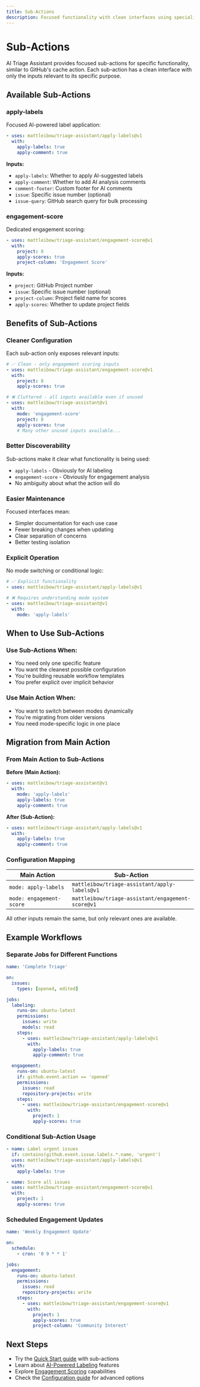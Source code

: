 ```yaml
---
title: Sub-Actions
description: Focused functionality with clean interfaces using specialized sub-actions
---
```


# Sub-Actions

AI Triage Assistant provides focused sub-actions for specific functionality, similar to GitHub's cache action. Each
sub-action has a clean interface with only the inputs relevant to its specific purpose.

## Available Sub-Actions

### apply-labels

Focused AI-powered label application:

```yaml
- uses: mattleibow/triage-assistant/apply-labels@v1
  with:
    apply-labels: true
    apply-comment: true
```

**Inputs:**

- `apply-labels`: Whether to apply AI-suggested labels
- `apply-comment`: Whether to add AI analysis comments
- `comment-footer`: Custom footer for AI comments
- `issue`: Specific issue number (optional)
- `issue-query`: GitHub search query for bulk processing

### engagement-score

Dedicated engagement scoring:

```yaml
- uses: mattleibow/triage-assistant/engagement-score@v1
  with:
    project: 8
    apply-scores: true
    project-column: 'Engagement Score'
```

**Inputs:**

- `project`: GitHub Project number
- `issue`: Specific issue number (optional)
- `project-column`: Project field name for scores
- `apply-scores`: Whether to update project fields

## Benefits of Sub-Actions

### Cleaner Configuration

Each sub-action only exposes relevant inputs:

```yaml
# ✅ Clean - only engagement scoring inputs
- uses: mattleibow/triage-assistant/engagement-score@v1
  with:
    project: 8
    apply-scores: true

# ❌ Cluttered - all inputs available even if unused
- uses: mattleibow/triage-assistant@v1
  with:
    mode: 'engagement-score'
    project: 8
    apply-scores: true
    # Many other unused inputs available...
```

### Better Discoverability

Sub-actions make it clear what functionality is being used:

- `apply-labels` - Obviously for AI labeling
- `engagement-score` - Obviously for engagement analysis
- No ambiguity about what the action will do

### Easier Maintenance

Focused interfaces mean:

- Simpler documentation for each use case
- Fewer breaking changes when updating
- Clear separation of concerns
- Better testing isolation

### Explicit Operation

No mode switching or conditional logic:

```yaml
# ✅ Explicit functionality
- uses: mattleibow/triage-assistant/apply-labels@v1

# ❌ Requires understanding mode system
- uses: mattleibow/triage-assistant@v1
  with:
    mode: 'apply-labels'
```

## When to Use Sub-Actions

### Use Sub-Actions When:

- You need only one specific feature
- You want the cleanest possible configuration
- You're building reusable workflow templates
- You prefer explicit over implicit behavior

### Use Main Action When:

- You want to switch between modes dynamically
- You're migrating from older versions
- You need mode-specific logic in one place

## Migration from Main Action

### From Main Action to Sub-Actions

**Before (Main Action):**

```yaml
- uses: mattleibow/triage-assistant@v1
  with:
    mode: 'apply-labels'
    apply-labels: true
    apply-comment: true
```

**After (Sub-Action):**

```yaml
- uses: mattleibow/triage-assistant/apply-labels@v1
  with:
    apply-labels: true
    apply-comment: true
```

### Configuration Mapping

| Main Action              | Sub-Action                                        |
| ------------------------ | ------------------------------------------------- |
| `mode: apply-labels`     | `mattleibow/triage-assistant/apply-labels@v1`     |
| `mode: engagement-score` | `mattleibow/triage-assistant/engagement-score@v1` |

All other inputs remain the same, but only relevant ones are available.

## Example Workflows

### Separate Jobs for Different Functions

```yaml
name: 'Complete Triage'

on:
  issues:
    types: [opened, edited]

jobs:
  labeling:
    runs-on: ubuntu-latest
    permissions:
      issues: write
      models: read
    steps:
      - uses: mattleibow/triage-assistant/apply-labels@v1
        with:
          apply-labels: true
          apply-comment: true

  engagement:
    runs-on: ubuntu-latest
    if: github.event.action == 'opened'
    permissions:
      issues: read
      repository-projects: write
    steps:
      - uses: mattleibow/triage-assistant/engagement-score@v1
        with:
          project: 1
          apply-scores: true
```

### Conditional Sub-Action Usage

```yaml
- name: Label urgent issues
  if: contains(github.event.issue.labels.*.name, 'urgent')
  uses: mattleibow/triage-assistant/apply-labels@v1
  with:
    apply-labels: true

- name: Score all issues
  uses: mattleibow/triage-assistant/engagement-score@v1
  with:
    project: 1
    apply-scores: true
```

### Scheduled Engagement Updates

```yaml
name: 'Weekly Engagement Update'

on:
  schedule:
    - cron: '0 9 * * 1'

jobs:
  engagement:
    runs-on: ubuntu-latest
    permissions:
      issues: read
      repository-projects: write
    steps:
      - uses: mattleibow/triage-assistant/engagement-score@v1
        with:
          project: 1
          apply-scores: true
          project-column: 'Community Interest'
```

## Next Steps

- Try the [Quick Start guide](../../getting-started/quick-start/) with sub-actions
- Learn about [AI-Powered Labeling](../ai-labeling/) features
- Explore [Engagement Scoring](../engagement-scoring/) capabilities
- Check the [Configuration guide](../../getting-started/configuration/) for advanced options
